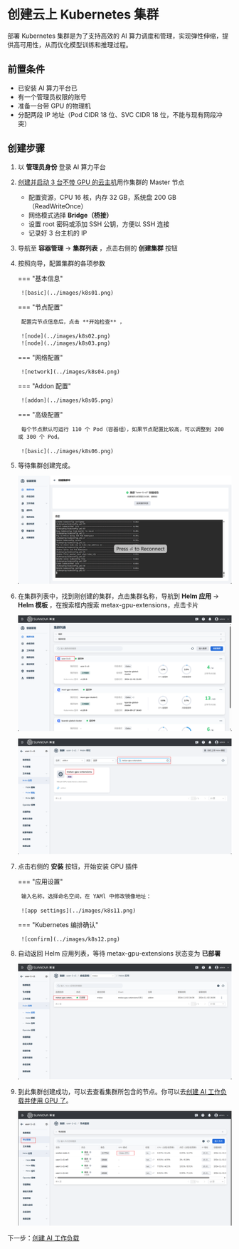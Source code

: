 # 创建云上 Kubernetes 集群

部署 Kubernetes 集群是为了支持高效的 AI 算力调度和管理，实现弹性伸缩，提供高可用性，从而优化模型训练和推理过程。

## 前置条件

- 已安装 AI 算力平台已
- 有一个管理员权限的账号
- 准备一台带 GPU 的物理机
- 分配两段 IP 地址（Pod CIDR 18 位、SVC CIDR 18 位，不能与现有网段冲突）

## 创建步骤

1. 以 **管理员身份** 登录 AI 算力平台
1. [创建并启动 3 台不带 GPU 的云主机](../host/createhost.md)用作集群的 Master 节点

    - 配置资源，CPU 16 核，内存 32 GB，系统盘 200 GB（ReadWriteOnce）
    - 网络模式选择 **Bridge（桥接）**
    - 设置 root 密码或添加 SSH 公钥，方便以 SSH 连接
    - 记录好 3 台主机的 IP

1. 导航至 **容器管理** -> **集群列表** ，点击右侧的 **创建集群** 按钮
1. 按照向导，配置集群的各项参数

    === "基本信息"

        ![basic](../images/k8s01.png)

    === "节点配置"

        配置完节点信息后，点击 **开始检查** ，

        ![node](../images/k8s02.png)
        ![node](../images/k8s03.png)

    === "网络配置"

        ![network](../images/k8s04.png)

    === "Addon 配置"

        ![addon](../images/k8s05.png)

    === "高级配置"

        每个节点默认可运行 110 个 Pod（容器组），如果节点配置比较高，可以调整到 200 或 300 个 Pod。

        ![basic](../images/k8s06.png)

1. 等待集群创建完成。

    ![done](../images/k8s08.png)

1. 在集群列表中，找到刚创建的集群，点击集群名称，导航到 **Helm 应用** -> **Helm 模板** ，在搜索框内搜索 metax-gpu-extensions，点击卡片

    ![cluster](../images/k8s09.png)

    ![helm](../images/k8s10.png)

1. 点击右侧的 **安装** 按钮，开始安装 GPU 插件

    === "应用设置"

        输入名称，选择命名空间，在 YAMl 中修改镜像地址：

        ![app settings](../images/k8s11.png)

    === "Kubernetes 编排确认"

        ![confirm](../images/k8s12.png)

1. 自动返回 Helm 应用列表，等待 metax-gpu-extensions 状态变为 **已部署**

    ![deployed](../images/k8s13.png)

1. 到此集群创建成功，可以去查看集群所包含的节点。你可以去[创建 AI 工作负载并使用 GPU 了](../share/workload.md)。

    ![nodes](../images/k8s14.png)

下一步：[创建 AI 工作负载](../share/workload.md)
